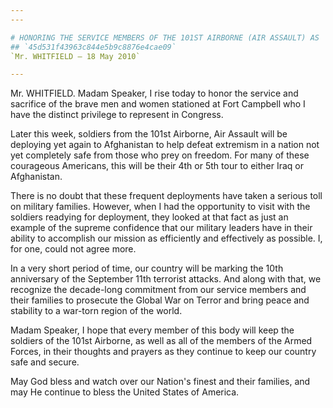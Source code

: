```yaml
---
---

# HONORING THE SERVICE MEMBERS OF THE 101ST AIRBORNE (AIR ASSAULT) AS  THEY DEPART FOR AFGHANISTAN
## `45d531f43963c844e5b9c8876e4cae09`
`Mr. WHITFIELD — 18 May 2010`

---
```



Mr. WHITFIELD. Madam Speaker, I rise today to honor the service and 
sacrifice of the brave men and women stationed at Fort Campbell who I 
have the distinct privilege to represent in Congress.

Later this week, soldiers from the 101st Airborne, Air Assault will 
be deploying yet again to Afghanistan to help defeat extremism in a 
nation not yet completely safe from those who prey on freedom. For many 
of these courageous Americans, this will be their 4th or 5th tour to 
either Iraq or Afghanistan.

There is no doubt that these frequent deployments have taken a 
serious toll on military families. However, when I had the opportunity 
to visit with the soldiers readying for deployment, they looked at that 
fact as just an example of the supreme confidence that our military 
leaders have in their ability to accomplish our mission as efficiently 
and effectively as possible. I, for one, could not agree more.

In a very short period of time, our country will be marking the 10th 
anniversary of the September 11th terrorist attacks. And along with 
that, we recognize the decade-long commitment from our service members 
and their families to prosecute the Global War on Terror and bring 
peace and stability to a war-torn region of the world.

Madam Speaker, I hope that every member of this body will keep the 
soldiers of the 101st Airborne, as well as all of the members of the 
Armed Forces, in their thoughts and prayers as they continue to keep 
our country safe and secure.

May God bless and watch over our Nation's finest and their families, 
and may He continue to bless the United States of America.
